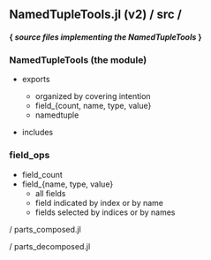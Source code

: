 ## NamedTupleTools.jl (v2) / src / 
#### { *source files implementing the NamedTupleTools* }

### NamedTupleTools (the module)
- exports
   - organized by covering intention
   - field_{count, name, type, value}
   - namedtuple

- includes

### field_ops
- field_count
- field_{name, type, value}
    - all fields
    - field indicated by index or by name
    - fields selected by indices or by names


/ parts_composed.jl


/ parts_decomposed.jl
